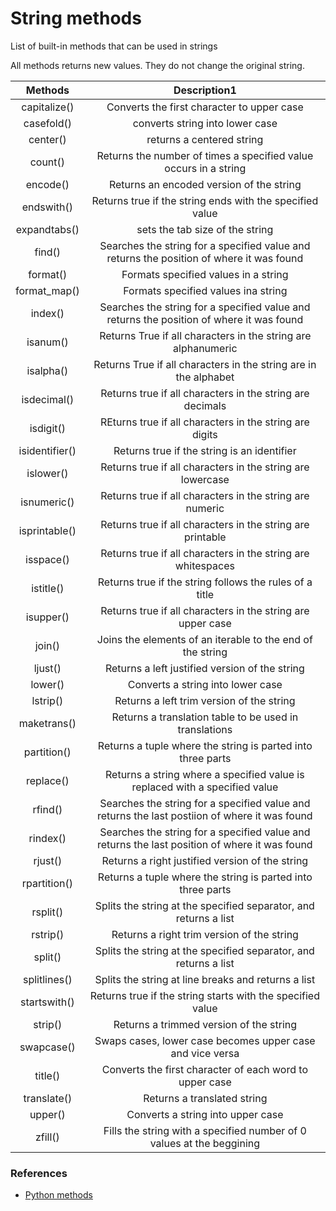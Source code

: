 # String methods

List of built-in methods that can be used in strings

All methods returns new values. They do not change the original string.

| Methods |Description1 |
| :---: | :---: |
|capitalize()  | Converts the first character to upper case |
| casefold() | converts string into lower case |
|center()  | returns a centered string |
| count() | Returns the number of times a specified value occurs in a string |
|encode()  | Returns an encoded version of the string |
|endswith()  |  Returns true if the string ends with the specified value|
|expandtabs()  |sets the tab size of the string  |
|find()  |  Searches the string for a specified value and returns the position of where it was found
|format()  | Formats specified values in a string |
|format_map()  |  Formats specified values ina string|
|index()  |  Searches the string for a specified value and returns the position of where it was found|
|isanum()  | Returns True if all characters in the string are alphanumeric|
| isalpha()  |  Returns True if all characters in the string are in the alphabet|
|isdecimal()  |  Returns true if all characters in the string are decimals|
|isdigit()  |REturns true if all characters in the string are digits  |
|isidentifier()  |  Returns true if the string is an identifier|
|islower()  |  Returns true if all characters in the string are lowercase|
|isnumeric()  |Returns true if all characters in the string are numeric  |
|isprintable()  |Returns true if all characters in the string are printable  |
|isspace()  |  Returns true if all characters in the string are whitespaces|
|istitle()  |  Returns true if the string follows the rules of a title|
|isupper()  |  Returns true if all characters in the string are upper case|
|join()  | Joins the elements of an iterable to the end of the string|
|ljust()  |  Returns a left justified version of the string|
|lower()  |  Converts a string into lower case|
|lstrip()  | Returns a left trim version of the string |
|maketrans()  |  Returns a translation table to be used in translations|
|partition()  |  Returns a tuple where the string is parted into three parts|
|replace()  | Returns a string where a specified value is replaced with a specified value |
|rfind()  |  Searches the string for a specified value and returns the last postiion of where it was found|
|rindex()  |  Searches the string for a specified value and returns the last position of where it was found|
|rjust()  | Returns a right justified version of the string |
|rpartition()  |  Returns a tuple where the string is parted into three parts|
|rsplit()  |  Splits the string at the specified separator, and returns a list|
|rstrip()  |  Returns a right trim version of the string|
|split()  |  Splits the string at the specified separator, and returns a list|
|splitlines()  |  Splits the string at line breaks and returns a list|
|startswith()  | Returns true if the string starts with the specified value |
|strip()  |  Returns a trimmed version of the string|
|swapcase()  |Swaps cases, lower case becomes upper case and vice versa  |
|title()  | Converts the first character of each word to upper case |
|translate()  | Returns a translated string |
|upper()  |  Converts a string into upper case|
|zfill()  |  Fills the string with a specified number of 0 values at the beggining|

### References
- [Python methods](https://www.w3schools.com/python/python_strings_methods.asp)
